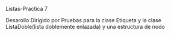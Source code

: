 Listas-Practica 7

Desarollo Dirigido por Pruebas para la clase Etiqueta y la clase ListaDoble(lista doblemente enlazada) y una estructura de nodo

